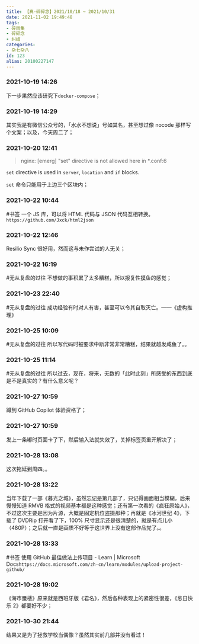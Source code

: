 ```yaml
---
title: 【真·碎碎念】2021/10/18 ~ 2021/10/31
date: 2021-11-02 19:49:48
tags:
- 碎雨集
- 碎碎念
- 纠结
categories:
- 杂七杂八
id: 123
alias: 20100227147
---
```

### 2021-10-19 14:26
下一步果然应该研究下`docker-compose`；

<!--more-->

### 2021-10-19 14:29
其实我是有微信公众号的，「水水不想说」号如其名，甚至想过像 nocode 那样写个文案；以及，今天周二了；

### 2021-10-20 12:41
> nginx: [emerg] "set" directive is not allowed here in *.conf:6

`set` directive is used in `server`, `location` and `if` blocks.

`set` 命令只能用于上边三个区块内；

### 2021-10-22 10:44
#书签 一个 JS 库，可以将 HTML 代码与 JSON 代码互相转换。`https://github.com/Jxck/html2json`

### 2021-10-22 12:46
Resilio Sync 很好用，然而这与未作尝试的人无关；

### 2021-10-22 16:19
\#无从复盘的过往 不想做的事积累了太多糟糕，所以报复性摸鱼的感觉；

### 2021-10-23 22:40
\#无从复盘的过往 成功经验有时对人有害，甚至可以令其自取灭亡。——《虚构推理》

### 2021-10-25 10:09
\#无从复盘的过往 所以写代码时被要求中断非常非常糟糕，结果就越发咸鱼了。。

### 2021-10-25 11:14
\#无从复盘的过往 所以过去，现在，将来，无数的「此时此刻」所感受的东西到底是不是真实的？有什么意义呢？

### 2021-10-27 10:59
蹲到 GitHub Copilot 体验资格了；

### 2021-10-27 10:59
发上一条嘟时页面卡了下，然后输入法就失效了，关掉标签页重开解决了；

### 2021-10-28 13:08
这次拖延到周四。。

### 2021-10-28 13:22
当年下载了一部《暮光之城》，虽然忘记是第几部了，只记得画面相当模糊，后来慢慢知道 RMVB 格式的视频基本都是这种感觉；还有第一次看的《疯狂原始人》，不过这次主要是因为片源，大概是固定机位盗摄那种；再就是《冰河世纪 4》，下载了 DVDRip 打开看了下，100% 尺寸显示还是很清楚的，就是有点儿小（480P）；之后就一直是画质不好等于这世界上没有这部作品党了。。

### 2021-10-28 13:33
\#书签 使用 GitHub 最佳做法上传项目 - Learn | Microsoft Docs`https://docs.microsoft.com/zh-cn/learn/modules/upload-project-github/`

### 2021-10-28 19:02
《海市蜃楼》原来就是西班牙版《君名》，然后各种表现上的紧密性很差，《忌日快乐 2》都要好不少；

### 2021-10-30 21:44
结果又是为了拯救学校当偶像？虽然其实前几部并没有看过！

